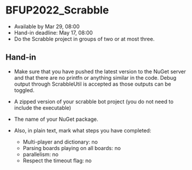 # BFUP2022_Scrabble

- Available by Mar 29, 08:00
- Hand-in deadline: May 17, 08:00
- Do the Scrabble project in groups of two or at most three.

## Hand-in

- Make sure that you have pushed the latest version to the NuGet server and that there are no printfn or anything similar in the code. Debug output through ScrabbleUtil is accepted as those outputs can be toggled.

- A zipped version of your scrabble bot project (you do not need to include the executable)
- The name of your NuGet package.

- Also, in plain text, mark what steps you have completed:
  - Multi-player and dictionary: no
  - Parsing boards playing on all boards: no
  - parallelism: no
  - Respect the timeout flag: no
